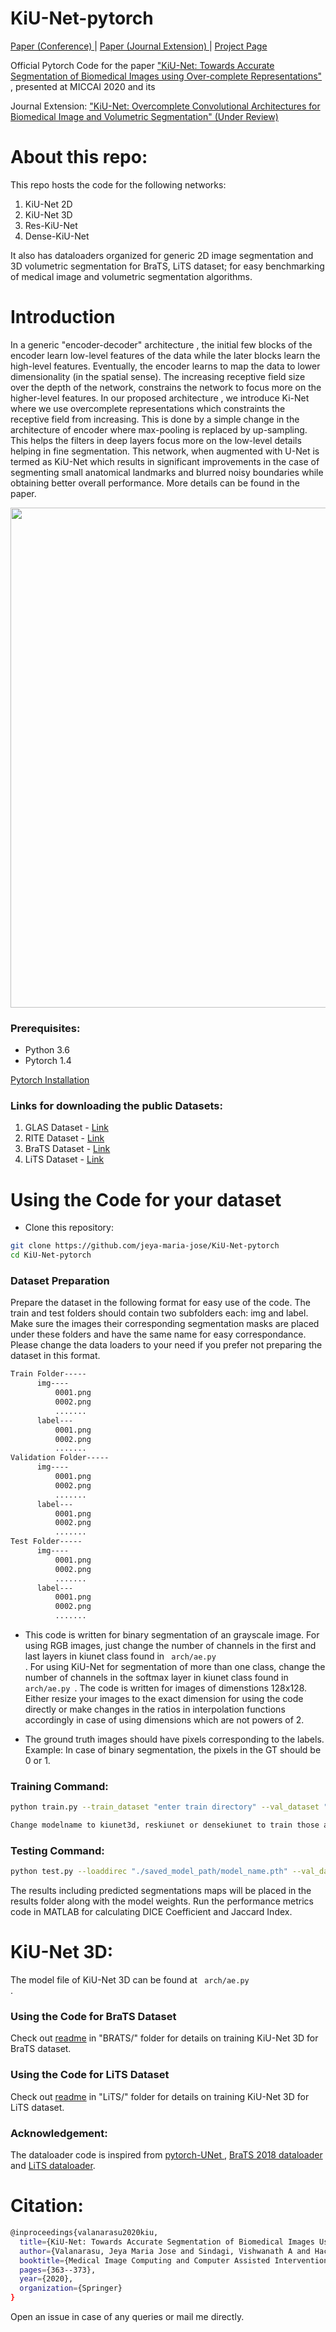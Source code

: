 # KiU-Net-pytorch

 <a href="https://arxiv.org/abs/2006.04878"> Paper (Conference) </a> | <a href="https://arxiv.org/pdf/2010.01663.pdf"> Paper (Journal Extension) </a> | <a href="https://sites.google.com/view/kiunet/home"> Project Page </a>


Official Pytorch Code for the paper ["KiU-Net: Towards Accurate Segmentation of Biomedical Images using Over-complete Representations"](https://arxiv.org/abs/2006.04878) , presented at MICCAI 2020 and its

Journal Extension:
["KiU-Net: Overcomplete Convolutional Architectures for Biomedical Image and Volumetric Segmentation" (Under Review)](https://arxiv.org/pdf/2010.01663.pdf)

# About this repo:

This repo hosts the code for the following networks:

1) KiU-Net 2D
2) KiU-Net 3D
3) Res-KiU-Net
4) Dense-KiU-Net

It also has dataloaders organized for generic 2D image segmentation and 3D volumetric segmentation for BraTS, LiTS dataset; for easy benchmarking of medical image and volumetric segmentation algorithms.


# Introduction

In a generic "encoder-decoder" architecture , the initial few blocks of the encoder learn low-level features of the data while the later blocks learn the high-level features. Eventually, the encoder learns to map the data to lower dimensionality (in the spatial sense). The increasing receptive field size over the depth of the network, constrains the network to focus more on the higher-level features. In our proposed architecture , we introduce Ki-Net where we use overcomplete representations which constraints the receptive field from increasing. This is done by a simple change in the architecture of encoder where max-pooling is replaced by up-sampling. This helps the filters in deep layers focus more on the low-level details helping in fine segmentation.  This network, when augmented with U-Net is termed as KiU-Net which results in significant improvements in the case of segmenting small anatomical landmarks and blurred noisy boundaries while obtaining better overall performance. More details can be found in the paper.

<p align="center">
  <img src="img/arch.png" width="800"/>
</p>

### Prerequisites:

- Python 3.6
- Pytorch 1.4

<a href="https://pytorch.org/ "> Pytorch Installation </a>  


### Links for downloading the public Datasets:

1) GLAS Dataset - <a href="https://warwick.ac.uk/fac/sci/dcs/research/tia/glascontest/"> Link </a>  
2) RITE Dataset - <a href="https://medicine.uiowa.edu/eye/rite-dataset"> Link </a>  
3) BraTS Dataset - <a href="https://www.med.upenn.edu/cbica/brats2020/data.html"> Link </a>  
4) LiTS Dataset - <a href="https://competitions.codalab.org/competitions/17094"> Link </a>  

# Using the Code for your dataset

- Clone this repository:
```bash
git clone https://github.com/jeya-maria-jose/KiU-Net-pytorch
cd KiU-Net-pytorch
```


### Dataset Preparation

Prepare the dataset in the following format for easy use of the code. The train and test folders should contain two subfolders each: img and label. Make sure the images their corresponding segmentation masks are placed under these folders and have the same name for easy correspondance. Please change the data loaders to your need if you prefer not preparing the dataset in this format.



```bash
Train Folder-----
      img----
          0001.png
          0002.png
          .......
      label---
          0001.png
          0002.png
          .......
Validation Folder-----
      img----
          0001.png
          0002.png
          .......
      label---
          0001.png
          0002.png
          .......
Test Folder-----
      img----
          0001.png
          0002.png
          .......
      label---
          0001.png
          0002.png
          .......

```


- This code is written for binary segmentation of an grayscale image. For using RGB images, just change the number of channels in the first and last layers in kiunet class found in <code> arch/ae.py </code>. For using KiU-Net for segmentation of more than one class, change the number of channels in the softmax layer in kiunet class found in <code> arch/ae.py </code>. The code is written for images of dimenstions 128x128. Either resize your images to the exact dimension for using the code directly or make changes in the ratios in interpolation functions accordingly in case of using dimensions which are not powers of 2. 

- The ground truth images should have pixels corresponding to the labels. Example: In case of binary segmentation, the pixels in the GT should be 0 or 1.

### Training Command:

```bash 
python train.py --train_dataset "enter train directory" --val_dataset "enter validation directory" --direc 'path for results to be saved' --batch_size 1 --epoch 400 --save_freq 10 --modelname "kiunet" --learning_rate 0.0001
```

```bash
Change modelname to kiunet3d, reskiunet or densekiunet to train those architectures
```

### Testing Command:

```bash 
python test.py --loaddirec "./saved_model_path/model_name.pth" --val_dataset "test dataset directory" --direc 'path for results to be saved' --batch_size 1 --modelname "kiunet"
```

The results including predicted segmentations maps will be placed in the results folder along with the model weights. Run the performance metrics code in MATLAB for calculating DICE Coefficient and Jaccard Index.

# KiU-Net 3D:

The model file of KiU-Net 3D can be found at <code> arch/ae.py </code>.

### Using the Code for BraTS Dataset

Check out [readme](https://github.com/jeya-maria-jose/KiU-Net-pytorch/tree/master/BRATS) in "BRATS/" folder for details on training KiU-Net 3D for BraTS dataset.

### Using the Code for LiTS Dataset

Check out [readme](https://github.com/jeya-maria-jose/KiU-Net-pytorch/tree/master/LiTS) in "LiTS/" folder for details on training KiU-Net 3D for LiTS dataset.
 
### Acknowledgement:

The dataloader code is inspired from <a href="https://github.com/cosmic-cortex/pytorch-UNet"> pytorch-UNet </a>, [BraTS 2018 dataloader](https://github.com/ieee820/BraTS2018-tumor-segmentation) and [LiTS dataloader](https://github.com/assassint2017/MICCAI-LITS2017).

# Citation:

```bash 
@inproceedings{valanarasu2020kiu,
  title={KiU-Net: Towards Accurate Segmentation of Biomedical Images Using Over-Complete Representations},
  author={Valanarasu, Jeya Maria Jose and Sindagi, Vishwanath A and Hacihaliloglu, Ilker and Patel, Vishal M},
  booktitle={Medical Image Computing and Computer Assisted Intervention--MICCAI 2020: 23rd International Conference, Lima, Peru, October 4--8, 2020, Proceedings, Part IV 23},
  pages={363--373},
  year={2020},
  organization={Springer}
}
```

Open an issue in case of any queries or mail me directly.
